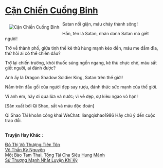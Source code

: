 <a href="https://truyenwiki.net/can-chien-cuong-binh.35591/" title="Cận Chiến Cuồng Binh"><h1>Cận Chiến Cuồng Binh</h1></a><div style="display:table"><img align="right" style="float: left; padding: 10px;" src="https://truyenwiki.net/a/img/str/src/35591.jpg" alt="Cận Chiến Cuồng Binh">Satan nổi giận, máu chảy thành sông!<p></p> Hắn, tên là Satan, nhân danh Satan mà giết người!<p></p> Trở về thành phố, giữa tình thế kẻ thù hùng mạnh kéo đến, máu me đầm đìa, thử hỏi ai có thể chiến đấu?<p></p> Trở lại chiến trường, khói thuốc súng ngổn ngang, kẻ thù chực chờ, máu sắt giết người, ai đánh được?<p></p> Anh ấy là Dragon Shadow Soldier King, Satan trên thế giới!<p></p> Nằm trên đầu gối của người đẹp say rượu, đánh thức sức mạnh của thế giới.<p></p> Vì anh em, hãy đi qua lửa và nước; vì vẻ đẹp, sự kiêu ngạo vô hạn!<p></p> [Sản xuất bởi Qi Shao, sắt và máu độc đoán]<p></p> Qi Shao Tài khoản công khai WeChat: liangqishao1986 Hãy chú ý đến cuộc trao đổi.</div><p><br><b>Truyện Hay Khác :</b></p><a href="https://truyenwiki.net/do-thi-vo-thuong-tien-ton.36695/" alt="Đô Thị Vô Thượng Tiên Tôn">Đô Thị Vô Thượng Tiên Tôn</a><br/><a href="https://github.com/nownovels/topcv/tree/master/truyenhay/35081" alt="Võ Thần Kỷ Nguyên">Võ Thần Kỷ Nguyên</a><br/><a href="https://github.com/nownovels/topcv/tree/master/truyenhay/36169" alt="Một Bào Tam Thai, Tổng Tài Cha Siêu Hung Mãnh">Một Bào Tam Thai, Tổng Tài Cha Siêu Hung Mãnh</a><br/><a href="https://sangtacviet.wordpress.com/2020/10/22/su-thuong-manh-nhat-luyen-khi-ky/" alt="Sử Thượng Mạnh Nhất Luyện Khí Kỳ">Sử Thượng Mạnh Nhất Luyện Khí Kỳ</a><br/>